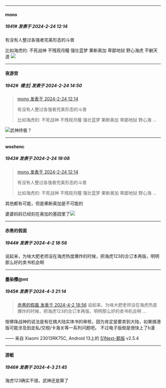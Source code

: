 ﻿
*****

####  mono  
##### 1941#       发表于 2024-2-24 12:14

有没有人整过各强者完美形态的斗兽

比如海虎的: 不死战神 不残观月瞳 强壮蓝梦 果断奥加 卑鄙地狱 野心海虎 不躺天道 <img src="https://static.saraba1st.com/image/smiley/face2017/053.png" referrerpolicy="no-referrer">


*****

####  夜游宫  
##### 1942#         楼主| 发表于 2024-2-24 14:50

<blockquote><a href="httphttps://bbs.saraba1st.com/2b/forum.php?mod=redirect&amp;goto=findpost&amp;pid=64051541&amp;ptid=2060687" target="_blank">mono 发表于 2024-2-24 12:14</a>

有没有人整过各强者完美形态的斗兽

比如海虎的: 不死战神 不残观月瞳 强壮蓝梦 果断奥加 卑鄙地狱 野心海 ...</blockquote>
<img src="https://static.saraba1st.com/image/smiley/face2017/067.png" referrerpolicy="no-referrer">武神终极？


*****

####  woshenc  
##### 1943#       发表于 2024-2-24 19:08

<blockquote><a href="httphttps://bbs.saraba1st.com/2b/forum.php?mod=redirect&amp;goto=findpost&amp;pid=64051541&amp;ptid=2060687" target="_blank">mono 发表于 2024-2-24 12:14</a>

有没有人整过各强者完美形态的斗兽

比如海虎的: 不死战神 不残观月瞳 强壮蓝梦 果断奥加 卑鄙地狱 野心海 ...</blockquote>
其他都有可能，但是果断奥加是不可能的

婆婆妈妈已经刻在奥加的基因里了<img src="https://static.saraba1st.com/image/smiley/face2017/053.png" referrerpolicy="no-referrer">

*****

####  赤黑的假面  
##### 1944#       发表于 2024-4-2 18:56

说起来，为啥大肥老师没在海虎热度爆炸的时候，把海虎123的合订本再版，明明那么好的卖书机会啊


*****

####  墨染樱@mt  
##### 1945#       发表于 2024-4-3 21:14

<blockquote><a href="httphttps://bbs.saraba1st.com/2b/forum.php?mod=redirect&amp;goto=findpost&amp;pid=64462442&amp;ptid=2060687" target="_blank">赤黑的假面 发表于 2024-4-2 18:56</a>
说起来，为啥大肥老师没在海虎热度爆炸的时候，把海虎123的合订本再版，明明那么好的卖书机会啊 ...</blockquote>
按佛珠战神的说法是有在搞大陆实体书的审核，因为肯定是要卖到大陆，如果搞港版可能涉及到走私/交税/卡海关等一系列问题吧。
不过电子版倒是很快上了b漫

—— 来自 Xiaomi 23013RK75C, Android 13上的 [S1Next-鹅版](https://github.com/ykrank/S1-Next/releases) v2.5.4


*****

####  游蜓  
##### 1946#       发表于 2024-4-3 21:45

海虎123确实不错，武神还是算了

